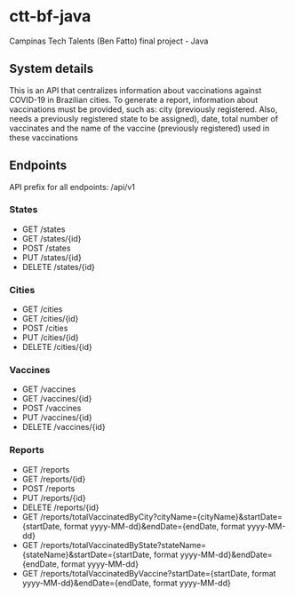 # ctt-bf-java
Campinas Tech Talents (Ben Fatto) final project - Java

## System details

This is an API that centralizes information about vaccinations against COVID-19 in Brazilian cities. To generate a report, information about vaccinations must be provided, such as: city (previously registered. Also, needs a previously registered state to be assigned), date, total number of vaccinates and the name of the vaccine (previously registered) used in these vaccinations

## Endpoints

API prefix for all endpoints: /api/v1

### States

- GET /states
- GET /states/{id}
- POST /states
- PUT /states/{id}
- DELETE /states/{id}

### Cities

- GET /cities
- GET /cities/{id}
- POST /cities
- PUT /cities/{id}
- DELETE /cities/{id}

### Vaccines

- GET /vaccines
- GET /vaccines/{id}
- POST /vaccines
- PUT /vaccines/{id}
- DELETE /vaccines/{id}

### Reports

- GET /reports
- GET /reports/{id}
- POST /reports
- PUT /reports/{id}
- DELETE /reports/{id}
- GET /reports/totalVaccinatedByCity?cityName={cityName}&startDate={startDate, format yyyy-MM-dd}&endDate={endDate, format yyyy-MM-dd}
- GET /reports/totalVaccinatedByState?stateName={stateName}&startDate={startDate, format yyyy-MM-dd}&endDate={endDate, format yyyy-MM-dd}
- GET /reports/totalVaccinatedByVaccine?startDate={startDate, format yyyy-MM-dd}&endDate={endDate, format yyyy-MM-dd}
